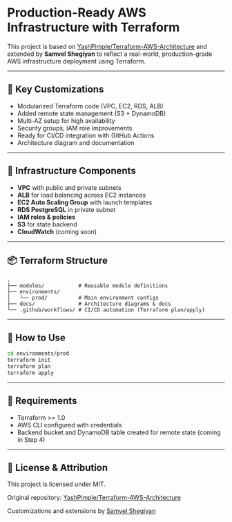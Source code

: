# Production-Ready AWS Infrastructure with Terraform

This project is based on [YashPimple/Terraform-AWS-Architecture](https://github.com/YashPimple/Terraform-AWS-Architecture) and extended by **Samvel Shegiyan** to reflect a real-world, production-grade AWS infrastructure deployment using Terraform.

---

## 🔧 Key Customizations

- Modularized Terraform code (VPC, EC2, RDS, ALB)
- Added remote state management (S3 + DynamoDB)
- Multi-AZ setup for high availability
- Security groups, IAM role improvements
- Ready for CI/CD integration with GitHub Actions
- Architecture diagram and documentation

---

## 🧱 Infrastructure Components

- **VPC** with public and private subnets
- **ALB** for load balancing across EC2 instances
- **EC2 Auto Scaling Group** with launch templates
- **RDS PostgreSQL** in private subnet
- **IAM roles & policies**
- **S3** for state backend
- **CloudWatch** (coming soon)

---

## 📦 Terraform Structure

```
.
├── modules/           # Reusable module definitions
├── environments/
│   └── prod/          # Main environment configs
├── docs/              # Architecture diagrams & docs
└── .github/workflows/ # CI/CD automation (Terraform plan/apply)
```

---

## 🚀 How to Use

```bash
cd environments/prod
terraform init
terraform plan
terraform apply
```

---

## 📝 Requirements

- Terraform >= 1.0
- AWS CLI configured with credentials
- Backend bucket and DynamoDB table created for remote state (coming in Step 4)

---

## 📄 License & Attribution

This project is licensed under MIT.

Original repository: [YashPimple/Terraform-AWS-Architecture](https://github.com/YashPimple/Terraform-AWS-Architecture)

Customizations and extensions by [Samvel Shegiyan](https://github.com/Sammoo-25)